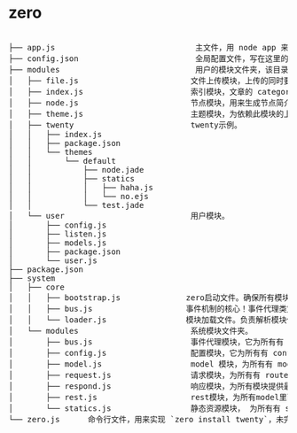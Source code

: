 # zero

<pre>

├── app.js                              主文件，用 node app 来执行。 
├── config.json                         全局配置文件，写在这里的配置会覆盖掉模块的默认配置。
├── modules                             用户的模块文件夹，该目录下每个文件夹或文件都是一个单独模块。
│   ├── file.js                        文件上传模块，上传的同时要在数据库中插入记录。未完成。
│   ├── index.js                       索引模块，文章的 category、tag 都是索引的一种。未完成。
│   ├── node.js                        节点模块，用来生成节点简介等功能。未完成。
│   ├── theme.js                       主题模块，为依赖此模块的上层模块提供各种引擎的页面渲染。
│   ├── twenty                         twenty示例。
│   │   ├── index.js
│   │   ├── package.json
│   │   └── themes
│   │       └── default
│   │           ├── node.jade
│   │           ├── statics
│   │           │   ├── haha.js
│   │           │   └── no.ejs
│   │           └── test.jade
│   └── user                           用户模块。
│       ├── config.js
│       ├── listen.js
│       ├── models.js
│       ├── package.json
│       └── user.js
├── package.json                        
├── system
│   ├── core
│   │   ├── bootstrap.js              zero启动文件。确保所有模块正确实例化，并调用它们的bootstrap方法。
│   │   ├── bus.js                    事件机制的核心！事件代理类定义文件。
│   │   └── loader.js                 模块加载文件。负责解析模块依赖，将模块实例化。
│   └── modules                        系统模块文件夹。
│       ├── bus.js                     事件代理模块，它为所有有 listen 字段模块提供服务。
│       ├── config.js                  配置模块，它为所有有 config 字段的模块提供服务，并会将更目录下的 config.json 覆盖模块的默认配置。
│       ├── model.js                   model 模块，为所有有 model 字段的模块提供数据库服务，并监听系统内的 CRUD 事件，处理 model 的增删改查。
│       ├── request.js                 请求模块，为所有有 route 字段的模块提供底层 express 的路由功能。
│       ├── respond.js                 响应模块，为所有模块提供最后的默认路由服务。它将取bus.data('respond')作为输出值。
│       ├── rest.js                    rest模块，为所有model里面有手动声明 rest : false 的模块提供标准接口服务。
│       └── statics.js                 静态资源模块， 为所有有 statics 字段的模块提供 express 底层的 static 服务。
└── zero.js      命令行文件，用来实现 `zero install twenty`，未完成。

</pre>

 


